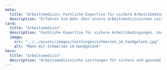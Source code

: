 ```yaml
---
meta:
  title: "Arbeitsmedizin: Fachliche Expertise für sichere Arbeitsbedingungen"
  description: "Erfahren Sie mehr über unsere arbeitsmedizinischen Leistungen, die für sichere und gesunde Arbeitsbedingungen in Ihrem Unternehmen sorgen. Unsere erfahrenen Ärzte bieten umfassende Betreuung und präventive Maßnahmen."
card:
  title: "Arbeitsmedizin"
  description: "Fachliche Expertise für sichere Arbeitsbedingungen. Unsere Arbeitsmediziner stehen Ihnen mit ihrem Fachwissen und ihrer Erfahrung zur Seite, um eine gesunde und sichere Arbeitsumgebung zu gewährleisten."
  image:
    src: "../../assets/images/leistungen/schmerzen_im_handgelenk.jpg"
    alt: "Mann mit Schmerzen im Handgelenk"
hero:
  title: "Arbeitsmedizin"
  description: "Arbeitsmedizinische Leistungen für sichere und gesunde Arbeitsbedingungen in Ihrem Unternehmen."
---
```

